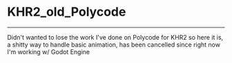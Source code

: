# KHR2_old_Polycode
-----
Didn't wanted to lose the work I've done on Polycode for KHR2 so here it is,
a shitty way to handle basic animation, has been cancelled since right now
I'm working w/ Godot Engine

